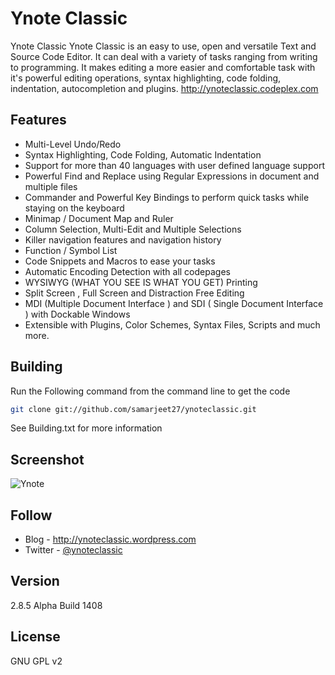 Ynote Classic 
============


Ynote Classic Ynote Classic is an easy to use, open and versatile Text and Source Code Editor. It can deal with a variety of tasks ranging from writing to programming. It makes editing a more easier and comfortable task with it's powerful editing operations, syntax highlighting, code folding, indentation, autocompletion and plugins.
http://ynoteclassic.codeplex.com

Features
----
  - Multi-Level Undo/Redo
  - Syntax Highlighting, Code Folding, Automatic Indentation
  - Support for more than 40 languages with user defined language support
  - Powerful Find and Replace using Regular Expressions in document and multiple files
  - Commander and Powerful Key Bindings to perform quick tasks while staying on the keyboard
  - Minimap / Document Map and Ruler
  - Column Selection, Multi-Edit and Multiple Selections
  - Killer navigation features and navigation history
  - Function / Symbol List
  - Code Snippets and Macros to ease your tasks
  - Automatic Encoding Detection with all codepages
  - WYSIWYG (WHAT YOU SEE IS WHAT YOU GET) Printing
  - Split Screen , Full Screen and Distraction Free Editing
  - MDI (Multiple Document Interface ) and SDI ( Single Document Interface ) with Dockable Windows
  - Extensible with Plugins, Color Schemes, Syntax Files, Scripts and much more.

Building
----
Run the Following command from the command line to get the code
```sh
git clone git://github.com/samarjeet27/ynoteclassic.git
```
See Building.txt for more information

Screenshot
----
![Ynote](https://raw.githubusercontent.com/samarjeet27/ynoteclassic/master/SCREEN.PNG "Ynote Classic")

Follow
----
  - Blog - http://ynoteclassic.wordpress.com
  - Twitter - [@ynoteclassic](http://twitter.com/ynoteclassic "@ynoteclassic on twitter")

Version
----

2.8.5 Alpha Build 1408

License
----

GNU GPL v2

